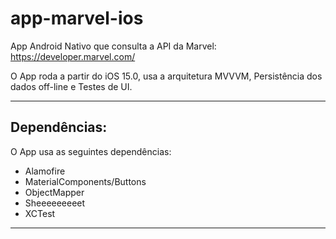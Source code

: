 # app-marvel-ios
App Android Nativo que consulta a API da Marvel: https://developer.marvel.com/ <br>

O App roda a partir do iOS 15.0, usa a arquitetura MVVVM, Persistência dos dados off-line e Testes de UI.

<hr>

Dependências:
-------------
O App usa as seguintes dependências:

* Alamofire
* MaterialComponents/Buttons
* ObjectMapper
* Sheeeeeeeeet
* XCTest

<hr>
